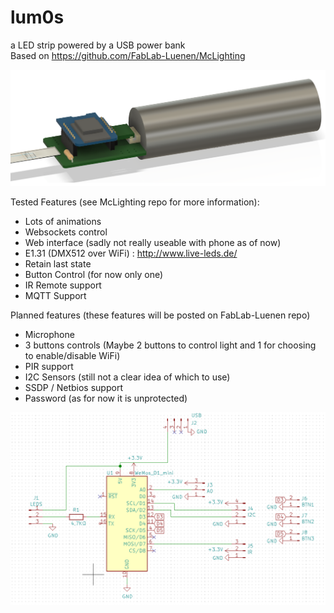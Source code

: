 # lum0s
 
a LED strip powered by a USB power bank   
Based on https://github.com/FabLab-Luenen/McLighting

![3D representation](documentation/fusion360_image.png)

Tested Features (see McLighting repo for more information):
* Lots of animations
* Websockets control
* Web interface (sadly not really useable with phone as of now)
* E1.31 (DMX512 over WiFi) : http://www.live-leds.de/
* Retain last state
* Button Control (for now only one)
* IR Remote support
* MQTT Support

Planned features (these features will be posted on FabLab-Luenen repo)
* Microphone
* 3 buttons controls (Maybe 2 buttons to control light and 1 for choosing to enable/disable WiFi)
* PIR support
* I2C Sensors (still not a clear idea of which to use)
* SSDP / Netbios support
* Password (as for now it is unprotected)

![Schematics](documentation/schematics.png)
